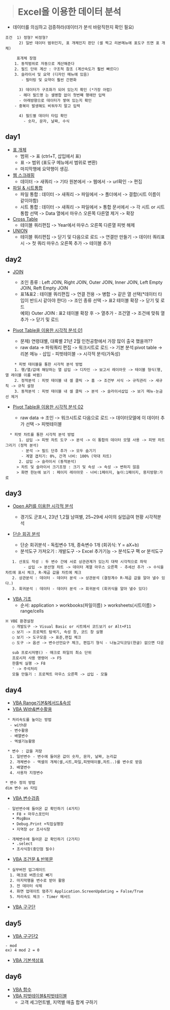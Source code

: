 > # Excel을 이용한 데이터 분석

* 데이터를 의심하고 검증하라(데이터가 분석 바람직한지 확인 필요)
```
조건  1) 정형? 비정형?
      2) 일반 데이터 범위인지, 표 개체인지 판단 (셀 찍고 리본메뉴에 표도구 뜨면 표 개체)
      
	 표개체 장점
	1. 동적범위로 자동으로 계산해준다
	2. 필드 단위 계산 : 구조적 참조 (계산속도가 훨씬 빠르다)
	3. 슬라이서 및 요약 (디자인 메뉴에 있음)
	   - 필터링 및 요약이 훨씬 간편화

      3) 데이터가 구조화가 되어 있는지 확인 (*가장 어렵)
	  - 헤더 필드명 는 셀병합 없이 첫번째 행에만 입력
 	  - 아래방향으로 데이터가 쌓여 있는지 확인
  	- 중복이 발생해도 비워두지 말고 입력

      4) 필드별 데이터 타입 확인
	    - 숫자, 문자, 날짜, 수식
  ```
## day1
* [표 개체](data/표개체_이해.xlsx) 
  - 범위 -> 표  (ctrl+T, 삽입에서 표)
  - 표 -> 범위 (표도구 메뉴에서 범위로 변환) 
  - 마지막행에 요약행이 생김.
* [웹 스크래핑](data/웹스캐리핑.xlsx) 
  - 데이터 -> 새쿼리 -> 기타 원본에서 -> 웹에서 -> url확인 -> 편집 
* [파일 & 시트통합](data/시트통합.xlsx)  
  - 파일 통합 : 데이터 -> 새쿼리 -> 파일에서 -> 폴더에서 -> 결합(시트 이름이 같이야함)
  - 시트 통합 : 데이터 -> 새쿼리 -> 파일에서 > 통합 문서에서 -> 각 시트 or 시트통합 선택 -> Data 열에서 마우스 오른쪽 다른열 제거 -> 확장 
* [Cross Table](data/Cross_Table.xlsx)
  - 테이블 쿼리편집 -> Year에서 마우스 오른쪽 다른열 피벗 해제
* [UNION](data/Union.xlsx) 
  - 테이블 쿼리편집 -> 닫기 및 다음으로 로드 -> 연결만 만들기 -> 데이터 쿼리표시 -> 첫 쿼리 마우스 오른쪽 추가 -> 테이블 추가 
## day2
* [JOIN](data/Join.xlsx) 
  - 조인 종류 : Left JOIN, Right JOIN, Outer JOIN, Inner JOIN, Left Empty JOIN, Reft Empty JOIN   
  - 표1&표2 : 테이블 쿼리편집 -> 연결 전용 -> 병합 -> 같은 열 선택(*데이터 타입이 반드시 같아야 한다) -> 조인 종류 선택 -> 표2 테이블 확장 -> 닫기 및 로드   
	    예외) Outer JOIN : 표2 테이블 확장 후 -> 열추가 - 조건열 -> 조건에 맞춰 열 추가 -> 닫기 및 로드   

* [Pivot Table을 이용한 시각적 분석 01](data/Roaming_2102.xlsx) 
  - 문제) 연령대별, 대륙별 21년 2월 인천공항에서 가장 많이 출국 했을까??
  - raw data -> 파워쿼리 편집 -> 워크시트로 로드 -> 기본 분석:pivot table -> 리본 메뉴 - 삽입 - 피벗테이블 -> 시각적 분석(가독성)
```
    * 피벗 테이블을 통한 시각적 분석 방법
    1. 행/열/값에 해당하는 열 삽입 -> 디자인 -> 보고서 레이아웃 -> 테이블 형식(행,열 레이블 이름 바뀜)
    2. 정적분석 : 피벗 테이블 내 셀 클릭 -> 홈 -> 조건부 서식 -> 규칙관리 -> 새규칙 -> 규칙 설정
    3. 동적분석 : 피벗 테이블 내 셀 클릭 -> 분석 -> 슬라이서삽입 -> 보기 메뉴-눈금선 제거
```

* [Pivot Table을 이용한 시각적 분석 02](data/Dashboard.xlsx) 

  - raw data -> 조인 -> 워크시트로 다음으로 로드 ->  데이터모델에 이 데이터 추가 선택 -> 피벗테이블
```
  * 피벗 차트를 통한 시각적 분석 방법 
      1. 삽입 -> 피벗 차트 도구 -> 분석 -> 이 통합의 데이터 모델 사용 -> 피벗 차트 그리기 (정적 분석)
       - 분석 -> 필드 단추 추가 -> 모두 숨기기
       - 계열 겹치기: 0%, 간격 너비: 100% (막대 차트)
      2. 삽입 -> 슬라이서 (동적분석)
     > 차트 및 슬라이서 크기조정 : 크기 및 속성 -> 속성 -> 변하지 않음
     > 화면 한눈에 보기 : 페이지 레이아웃 - 너비:1페이지, 높이:1페이지, 용지방향:가로
```
## day3
* [Open API를 이용한 시각적 분석](data/실업급여현황.xlsx) 
  - 경기도 군포시, 23년 1,2월 남여별, 25~29세 사이의 실업급여 현황 시각적분석

* [단순 회귀 분석](data/단순회귀분석.xlsx) 
  - 단순 회귀분석 - 독립변수 1개, 종속변수 1개 (회귀식: Y = aX+b)
  - 분석도구 가져오기 : 개발도구 -> Excel 추가기능 -> 분석도구 팩 or 분석도구
```
   1. 산포도 작성 : 두 변수 간에 서로 상관관계가 있는지 대략 시각적으로 파악 
   	    - 삽입 -> 분산형 차트 -> 데이터 계열 마우스 오른쪽 - 추세선 추가 -> 수식을 차트에 표시 체크, R-제곱 값을 차트에 체크
   2. 상관분석 : 데이터 - 데이터 분석 -> 상관분석 (결정계수 R-제곱 값을 알아 낼수 있다.)
   3. 회귀분석 : 데이터 - 데이터 분석 -> 회귀분석 (회귀식을 알아 낼수 있다)
```

* [VBA 기초](data/개체모델.xlsm) 
  - 순서: application > workbooks(파일이름) > worksheets(시트이름) > range/cells
 ```
 ※ VBE 환경설정
	○ 개발도구 -> Visual Basic or 시트에서 코드보기 or Alt+F11
	○ 보기 -> 프로젝트 탐색기, 속성 창, 코드 창 실행 
	○ 보기 -> 도구모음 -> 표준,편집 체크
	○ 도구 -> 옵션 -> 변수선언요구 체크, 편집기 형식 - 나눔고딕코딩(한글) 없으면 다운
	
	sub 프로시저명() - 매크로 파일의 최소 단위
	프로시저 사용 명령어 -> F5
	한줄씩 실행 -> F8
	' -> 주석처리
	모듈 만들기 : 프로젝트 마우스 오른쪽 -> 삽입 - 모듈
```

## day4
* [VBA Range기본&메서드&속성](data/Range_개체.xlsm) 
* [VBA With&변수활용](data/with_변수.xlsm) 
```
 * 처리속도를 높이는 방법
  - with문
  - 변수활용
  - 배열변수
  - 엑셀기능활용

 * 변수 : 값을 저장
  1. 일반변수 - 변수에 들어온 값이 숫자, 문자, 날짜, 논리값
  2. 개체변수 - 엑셀의 개체(셀,시트,파일,피벗테이블,차트..)를 변수로 받음
  3. 배열변수
  4. 사용자 지정변수

* 변수 정의 방법
dim 변수 as 타입
```
* [VBA 변수검증](data/변수검증.xlsm) 
```
 - 일반변수에 들어온 값 확인하기 (4가지)
   • F8 + 마우스포인터
   • MsgBox
   • Debug.Print +직접실행창
   • 지역창 or 조사식창
 
 - 개체변수에 들어온 값 확인하기 (2가지)
   • .select
   • 조사식창(중단점 필수)
```
* [VBA 조건문 & 반복문](data/평가표.xlsm)
```
 * 실무버전 업그레이드
  1. 매크로 버튼으로 빼기
  2. 마지막행을 변수로 받아 활용
  3. 전 데이터 삭제
  4. 화면 업데이트 멈추기 Application.ScreenUpdating = False/True
  5. 처리속도 체크 - Timer 메서드
```
* [VBA 구구단](data/구구단.xlsm) 

## day5
* [VBA 구구단2](data/구구단2.xlsm)
```
- mod
ex) 4 mod 2 = 0
```
* [VBA 기본색상표](data/VBA기본색상표.xlsm)

## day6

* [VBA 함수](data/숫자추출.xlsm)
* [VBA 피벗테이블&피벗테이블](data/시각적분석자동화.xlsm)
  - 고객 세그먼트별, 지역별 매출 합계 구하기

